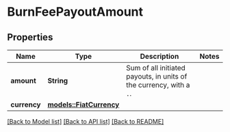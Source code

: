 # BurnFeePayoutAmount

## Properties

Name | Type | Description | Notes
------------ | ------------- | ------------- | -------------
**amount** | **String** | Sum of all initiated payouts, in units of the currency, with a `.`. | 
**currency** | [**models::FiatCurrency**](FiatCurrency.md) |  | 

[[Back to Model list]](../README.md#documentation-for-models) [[Back to API list]](../README.md#documentation-for-api-endpoints) [[Back to README]](../README.md)



